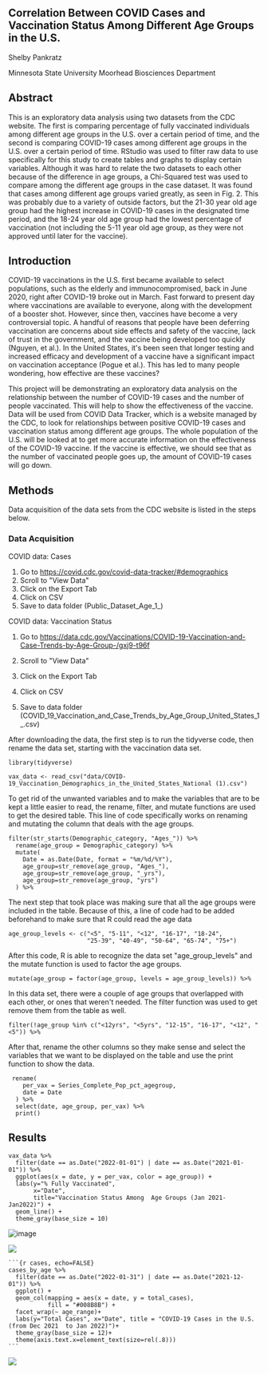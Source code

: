 ## Correlation Between COVID Cases and Vaccination Status Among Different Age Groups in the U.S.

Shelby Pankratz

Minnesota State University Moorhead Biosciences Department

## Abstract

This is an exploratory data analysis using two datasets from the CDC website. The first is comparing percentage of fully vaccinated individuals among different age groups in the U.S. over a certain period of time, and the second is comparing COVID-19 cases among different age groups in the U.S. over a certain period of time. RStudio was used to filter raw data to use specifically for this study to create tables and graphs to display certain variables. Although it was hard to relate the two datasets to each other because of the difference in age groups, a Chi-Squared test was used to compare among the different age groups in the case dataset. It was found that cases among different age groups varied greatly, as seen in Fig. 2. This was probably due to a variety of outside factors, but the 21-30 year old age group had the highest increase in COVID-19 cases in the designated time period, and the 18-24 year old age group had the lowest percentage of vaccination (not including the 5-11 year old age group, as they were not approved until later for the vaccine).

## Introduction

COVID-19 vaccinations in the U.S. first became available to select populations, such as the elderly and immunocompromised, back in June 2020, right after COVID-19 broke out in March. Fast forward to present day where vaccinations are available to everyone, along with the development of a booster shot. However, since then, vaccines have become a very controversial topic. A handful of reasons that people have been deferring vaccination are concerns about side effects and safety of the vaccine, lack of trust in the government, and the vaccine being developed too quickly (Nguyen, et al.). In the United States, it's been seen that longer testing and increased efficacy and development of a vaccine have a significant impact on vaccination acceptance (Pogue et al.). This has led to many people wondering, how effective are these vaccines?

This project will be demonstrating an exploratory data analysis on the relationship between the number of COVID-19 cases and the number of people vaccinated. This will help to show the effectiveness of the vaccine. Data will be used from COVID Data Tracker, which is a website managed by the CDC, to look for relationships between positive COVID-19 cases and vaccination status among different age groups. The whole population of the U.S. will be looked at to get more accurate information on the effectiveness of the COVID-19 vaccine. If the vaccine is effective, we should see that as the number of vaccinated people goes up, the amount of COVID-19 cases will go down.

## Methods

Data acquisition of the data sets from the CDC website is listed in the steps below.

### Data Acquisition

COVID data: Cases

1.  Go to <https://covid.cdc.gov/covid-data-tracker/#demographics>
2.  Scroll to "View Data"
3.  Click on the Export Tab
4.  Click on CSV
5.  Save to data folder (Public_Dataset_Age_1\_)

COVID data: Vaccination Status

1.  Go to <https://data.cdc.gov/Vaccinations/COVID-19-Vaccination-and-Case-Trends-by-Age-Group-/gxj9-t96f>

2.  Scroll to "View Data"

3.  Click on the Export Tab

4.  Click on CSV

5.  Save to data folder (COVID_19_Vaccination_and_Case_Trends_by_Age_Group_United_States_1\_.csv)

After downloading the data, the first step is to run the tidyverse code, then rename the data set, starting with the vaccination data set.

    library(tidyverse)

    vax_data <- read_csv("data/COVID-19_Vaccination_Demographics_in_the_United_States_National (1).csv")

To get rid of the unwanted variables and to make the variables that are to be kept a little easier to read, the rename, filter, and mutate functions are used to get the desired table. This line of code specifically works on renaming and mutating the column that deals with the age groups.

    filter(str_starts(Demographic_category, "Ages_")) %>% 
      rename(age_group = Demographic_category) %>% 
      mutate(
        Date = as.Date(Date, format = "%m/%d/%Y"),
        age_group=str_remove(age_group, "Ages_"),
        age_group=str_remove(age_group, "_yrs"),
        age_group=str_remove(age_group, "yrs")
      ) %>% 

The next step that took place was making sure that all the age groups were included in the table. Because of this, a line of code had to be added beforehand to make sure that R could read the age data

    age_group_levels <- c("<5", "5-11", "<12", "16-17", "18-24", 
                          "25-39", "40-49", "50-64", "65-74", "75+")

After this code, R is able to recognize the data set "age_group_levels" and the mutate function is used to factor the age groups.

    mutate(age_group = factor(age_group, levels = age_group_levels)) %>%

In this data set, there were a couple of age groups that overlapped with each other, or ones that weren't needed. The filter function was used to get remove them from the table as well.

    filter(!age_group %in% c("<12yrs", "<5yrs", "12-15", "16-17", "<12", "<5")) %>%

After that, rename the other columns so they make sense and select the variables that we want to be displayed on the table and use the print function to show the data.

     rename(
        per_vax = Series_Complete_Pop_pct_agegroup, 
        date = Date
      ) %>%
      select(date, age_group, per_vax) %>%
      print()

## Results

```{r vax, echo=FALSE}
vax_data %>% 
  filter(date == as.Date("2022-01-01") | date == as.Date("2021-01-01")) %>%
  ggplot(aes(x = date, y = per_vax, color = age_group)) +
  labs(y="% Fully Vaccinated", 
       x="Date", 
       title="Vaccination Status Among  Age Groups (Jan 2021-Jan2022)") +
  geom_line() +
  theme_gray(base_size = 10)

```
![image](https://user-images.githubusercontent.com/97545893/166506777-d00f3981-2d46-44b7-bce1-8b5328c655e4.png)

![](http://127.0.0.1:43185/chunk_output/s/6D67F2D2/cm2seb2z82a3x/00000c.png?resize=14)

    ```{r cases, echo=FALSE}
    cases_by_age %>% 
      filter(date == as.Date("2022-01-31") | date == as.Date("2021-12-01")) %>% 
      ggplot() +
      geom_col(mapping = aes(x = date, y = total_cases),
               fill = "#008B8B") +
      facet_wrap(~ age_range)+
      labs(y="Total Cases", x="Date", title = "COVID-19 Cases in the U.S. (from Dec 2021  to Jan 2022)")+
      theme_gray(base_size = 12)+
      theme(axis.text.x=element_text(size=rel(.8)))
    ```

![](http://127.0.0.1:43185/chunk_output/s/6D67F2D2/czpqi6kopsvsm/000003.png?resize=15)
